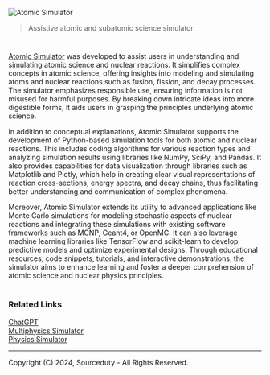 ![Atomic Simulator](https://github.com/user-attachments/assets/88264da7-da5e-480b-8471-40a92435839b)

> Assistive atomic and subatomic science simulator.

#

[Atomic Simulator](https://chatgpt.com/g/g-QYk4U8bhT-atomic-simulator) was developed to assist users in understanding and simulating atomic science and nuclear reactions. It simplifies complex concepts in atomic science, offering insights into modeling and simulating atoms and nuclear reactions such as fusion, fission, and decay processes. The simulator emphasizes responsible use, ensuring information is not misused for harmful purposes. By breaking down intricate ideas into more digestible forms, it aids users in grasping the principles underlying atomic science.

In addition to conceptual explanations, Atomic Simulator supports the development of Python-based simulation tools for both atomic and nuclear reactions. This includes coding algorithms for various reaction types and analyzing simulation results using libraries like NumPy, SciPy, and Pandas. It also provides capabilities for data visualization through libraries such as Matplotlib and Plotly, which help in creating clear visual representations of reaction cross-sections, energy spectra, and decay chains, thus facilitating better understanding and communication of complex phenomena.

Moreover, Atomic Simulator extends its utility to advanced applications like Monte Carlo simulations for modeling stochastic aspects of nuclear reactions and integrating these simulations with existing software frameworks such as MCNP, Geant4, or OpenMC. It can also leverage machine learning libraries like TensorFlow and scikit-learn to develop predictive models and optimize experimental designs. Through educational resources, code snippets, tutorials, and interactive demonstrations, the simulator aims to enhance learning and foster a deeper comprehension of atomic science and nuclear physics principles.

#
### Related Links

[ChatGPT](https://github.com/sourceduty/ChatGPT)
<br>
[Multiphysics Simulator](https://chat.openai.com/g/g-9PVqGto6g-multiphysics-simulator)
<br>
[Physics Simulator](https://chat.openai.com/g/g-jdGow4iV3-physics-simulator)

***
Copyright (C) 2024, Sourceduty - All Rights Reserved.
